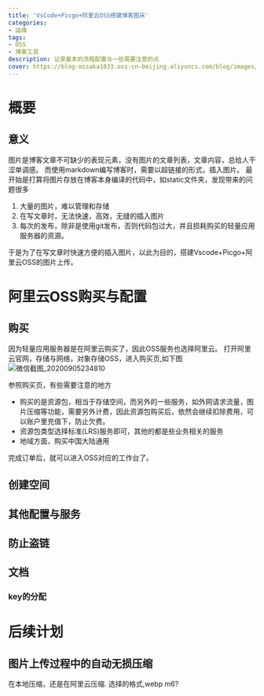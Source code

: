```yaml
---
title: 'VsCode+Picgo+阿里云OSS搭建博客图床'
categories:
- 运维
tags: 
- OSS
- 博客工具
description: 记录基本的流程配置与一些需要注意的点
cover: https://blog-misaka1033.oss-cn-beijing.aliyuncs.com/blog/images/1599308368179.webp
---
```

# 概要
## 意义
图片是博客文章不可缺少的表现元素，没有图片的文章列表，文章内容，总给人干涩单调感。
而使用markdown编写博客时，需要以超链接的形式，插入图片。
最开始是打算将图片存放在博客本身编译的代码中，如static文件夹，发现带来的问题很多
1. 大量的图片，难以管理和存储
2. 在写文章时，无法快速，高效，无缝的插入图片
3. 每次的发布，除非是使用git发布，否则代码包过大，并且损耗购买的轻量应用服务器的资源。

于是为了在写文章时快速方便的插入图片，以此为目的，搭建Vscode+Picgo+阿里云OSS的图片上传。

# 阿里云OSS购买与配置
## 购买
因为轻量应用服务器是在阿里云购买了，因此OSS服务也选择阿里云。
打开阿里云官网，存储与网络，对象存储OSS，进入购买页,如下图
![微信截图_20200905234810](https://blog-misaka1033.oss-cn-beijing.aliyuncs.com/blog/images/微信截图_20200905234810.webp)

参照购买页，有些需要注意的地方
* 购买的是资源包，相当于存储空间，而另外的一些服务，如外网请求流量，图片压缩等功能，需要另外计费，因此资源包购买后，依然会继续扣除费用，可以账户里充值下，防止欠费。
* 资源包类型选择标准(LRS)服务即可，其他的都是些业务相关的服务
* 地域方面，购买中国大陆通用

完成订单后，就可以进入OSS对应的工作台了。
## 创建空间
## 其他配置与服务
## 防止盗链
## 文档
### key的分配
# 后续计划
## 图片上传过程中的自动无损压缩
在本地压缩，还是在阿里云压缩.
选择的格式,webp m6?